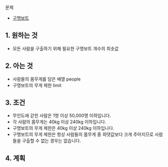 문제
- [구명보트](https://school.programmers.co.kr/learn/courses/30/lessons/42885)

## 1. 원하는 것
- 모든 사람을 구출하기 위해 필요한 구명보트 개수의 최솟값

## 2. 아는 것
- 사람들의 몸무게를 담은 배열 people
- 구명보트의 무게 제한 limit

## 3. 조건
- 무인도에 갇힌 사람은 1명 이상 50,000명 이하입니다.
- 각 사람의 몸무게는 40kg 이상 240kg 이하입니다.
- 구명보트의 무게 제한은 40kg 이상 240kg 이하입니다.
- 구명보트의 무게 제한은 항상 사람들의 몸무게 중 최댓값보다 크게 주어지므로 사람들을 구출할 수 없는 경우는 없습니다.


## 4. 계획
